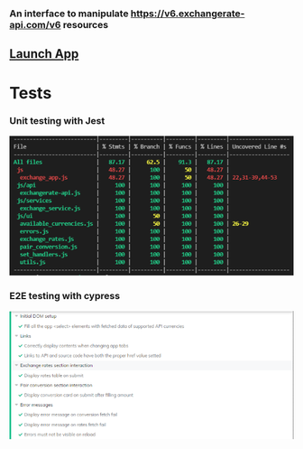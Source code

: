 ### An interface to manipulate https://v6.exchangerate-api.com/v6 resources

## [Launch App](https://devtsp.github.io/exchange-rates-api-interface/)

# Tests

### Unit testing with Jest

![Test Coverage](/coverage.PNG)

### E2E testing with cypress

![Cypress Assertions](/cypress.PNG)
